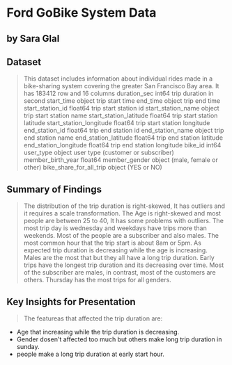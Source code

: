 # Ford GoBike System Data
## by Sara Glal


## Dataset

> This dataset includes information about individual rides made in a bike-sharing system covering the greater San Francisco Bay area.
It has 183412 row and 16 columns 
duration_sec                 int64 trip duration in second
start_time                  object trip start time
end_time                    object trip end time
start_station_id           float64 trip start station id
start_station_name          object trip start station name
start_station_latitude     float64 trip start station latitude
start_station_longitude    float64 trip start station longitude
end_station_id             float64 trip end station id
end_station_name            object trip end station name
end_station_latitude       float64 trip end station latitude
end_station_longitude      float64 trip end station longitude
bike_id                      int64 
user_type                   object user type (customer or subscriber)
member_birth_year          float64 
member_gender               object (male, female or other)
bike_share_for_all_trip     object (YES or NO)


## Summary of Findings

> The distribution of the trip duration is right-skewed, It has outliers and it requires a scale transformation.
The Age is right-skewed and most people are between 25 to 40, It has some problems with outliers.
The most trip day is wednesday and weekdays have trips more than weekends.
Most of the people are a subscriber and also males.
The most common hour that the trip start is about 8am or 5pm.
As expected trip duration is decreasing while the age is increasing.
Males are the most that but they all have a long trip duration.
Early trips have the longest trip duration and its decreasing over time.
Most of the subscriber are males, in contrast, most of the customers are others.
Thursday has the most trips for all genders.

## Key Insights for Presentation

> The featureas that affected the trip duration are: 
- Age that increasing while the trip duration is decreasing. 
- Gender dosen't affected too much but others make long trip duration in sunday.
- people make a long trip duration at early start hour.




